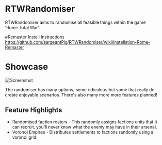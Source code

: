 # RTWRandomiser
RTWRandomiser aims to randomise all feasible things within the game 'Rome Total War'.

#Remaster Install Instructions
https://github.com/sargeantPig/RTWRandomiser/wiki/Installation-Rome-Remaster


# Showcase
![Screenshot](https://i.imgur.com/NnHqeim.png "Randomiser Screenshot")

The randomiser has many options, some ridiculous but some that really do create enjoyable scenarios. There's also many more more features planned!
 
## Feature Highlights
* Randomised faction rosters - This randomly assigns factions units that it can recruit, you'll never know what the enemy may have in their arsenal.
* Voronoi Empires - Distributes settlements to factions randomly using a voronoi grid. 

